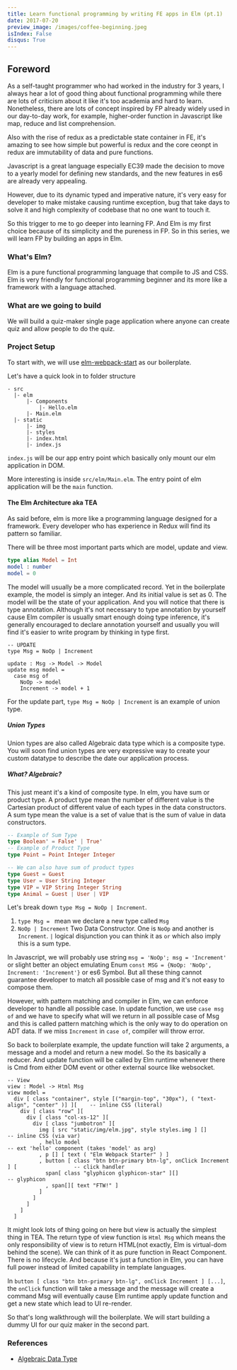 ```yaml
---
title: Learn functional programming by writing FE apps in Elm (pt.1)
date: 2017-07-20
preview_image: /images/coffee-beginning.jpeg
isIndex: False
disqus: True
---
```


## Foreword
As a self-taught programmer who had worked in the industry for 3 years, I always
hear a lot of good thing about functional programming while there are lots of criticism about it like it's too academia and hard to learn. Nonetheless, there are lots of concept inspired by FP already widely used in our day-to-day work, for example, higher-order function in Javascript like map, reduce and list comprehension.

Also with the rise of redux as a predictable state container in FE,
it's amazing to see how simple but powerful is redux and the core ceonpt in redux are immutability of data and pure functions.

Javascript is a great language especially EC39 made the decision to move to a yearly model for defining new standards, and the new features in es6 are already very appealing.

However, due to its dynamic typed and imperative nature, it's very easy for developer to make mistake causing runtime exception, bug that take days to solve it and high complexity of codebase that no one want to touch it.

So this trigger to me to go deeper into learning FP. And Elm is my first choice because of its simplicity and the pureness in FP. So in this series, we will learn FP by building an apps in Elm.

### What's Elm?
Elm is a pure functional programming language that compile to JS and CSS. Elm is very friendly for functional programming beginner and its more like a framework with a language attached.

### What are we going to build
We will build a quiz-maker single page application where anyone can create quiz and allow people to do the quiz.

### Project Setup
To start with, we will use [elm-webpack-start](https://github.com/elm-community/elm-webpack-starter) as our boilerplate.

Let's have a quick look in to folder structure
```
- src
  |- elm
      |- Components
          |- Hello.elm
      |- Main.elm
  |- static
      |- img
      |- styles
      |- index.html
      |- index.js
```

`index.js` will be our app entry point which basically only mount our elm application in DOM.

More interesting is inside `src/elm/Main.elm`. The entry point of elm application will be the `main` function.

#### The Elm Architecture aka TEA
As said before, elm is more like a programming language designed for a framework.
Every developer who has experience in Redux will find its pattern so familiar.

There will be three most important parts which are model, update and view.

```elm
type alias Model = Int
model : number
model = 0
```
The model will usually be a more complicated record. Yet in the boilerplate example, the model is simply an integer. And its initial value is set as 0. The model will be the state of your application. And you will notice that there is type annotation. Although it's not necessary to type annotation by yourself cause Elm compiler is usually smart enough doing type inference, it's generally encouraged to declare annotation yourself and usually you will find it's easier to write program by thinking in type first.

```
-- UPDATE
type Msg = NoOp | Increment

update : Msg -> Model -> Model
update msg model =
  case msg of
    NoOp -> model
    Increment -> model + 1
```
For the update part, `type Msg = NoOp | Increment` is an example of union type.

##### Union Types
Union types are also called Algebraic data type which is a composite type.
You will soon find union types are very expressive way to create your custom datatype to describe the date our application process.

##### What? Algebraic?
This just meant it's a kind of composite type. In elm, you have sum or product type. A product type mean the number of different value is the Cartesian product of different value of each types in the data constructors.
A sum type mean the value is a set of value that is the sum of value in data constructors.

```elm
-- Example of Sum Type
type Boolean' = False' | True'
-- Example of Product Type
type Point = Point Integer Integer

-- We can also have sum of product types
type Guest = Guest
type User = User String Integer
type VIP = VIP String Integer String
type Animal = Guest | User | VIP
```


Let's break down `type Msg = NoOp | Increment`.
1. `type Msg = ` mean we declare a new type called `Msg`
2. `NoOp | Increment` Two Data Constructor. One is `NoOp` and another is `Increment`. `|` logical disjunction you can think it as `or` which also imply this is a sum type.

In Javascript, we will probably use string `msg = 'NoOp'; msg = 'Increment'` or
slight better an object emulating Enum `const MSG = {NoOp: 'NoOp', Increment: 'Increment'}` or es6 Symbol. But all these thing cannot guarantee developer to match all possible case of msg and it's not easy to compose them.

However, with pattern matching and compiler in Elm, we can enforce developer to handle all possible case. In update function, we use `case msg of` and we have to specify what will we return in all possible case of Msg and this is called pattern matching which is the only way to do operation on ADT data. If we miss `Increment` in `case of`, compiler will throw error.

So back to boilerplate example, the update function will take 2 arguments, a message and a model and return a new model. So the its basically  a reducer. And update function will be called by Elm runtime whenever there is Cmd from either DOM event or other external source like websocket.

```
-- View
view : Model -> Html Msg
view model =
  div [ class "container", style [("margin-top", "30px"), ( "text-align", "center" )] ][    -- inline CSS (literal)
    div [ class "row" ][
      div [ class "col-xs-12" ][
        div [ class "jumbotron" ][
          img [ src "static/img/elm.jpg", style styles.img ] []                             -- inline CSS (via var)
          , hello model                                                                     -- ext 'hello' component (takes 'model' as arg)
          , p [] [ text ( "Elm Webpack Starter" ) ]
          , button [ class "btn btn-primary btn-lg", onClick Increment ] [                  -- click handler
            span[ class "glyphicon glyphicon-star" ][]                                      -- glyphicon
            , span[][ text "FTW!" ]
          ]
        ]
      ]
    ]
  ]
```
It might look lots of thing going on here but view is actually the simplest thing in TEA. The return type of view function is `Html Msg` which means the only responsibility of view is to return HTML(not exactly, Elm is virtual-dom behind the scene). We can think of it as pure function in React Component. There is no lifecycle. And because it's just a function in Elm, you can have full power instead of limited capability in template languages.

In `button [ class "btn btn-primary btn-lg", onClick Increment ] [...]`, the `onClick` function will take a message and the message will create a command Msg will eventually cause Elm runtime apply update function and get a new state which lead to UI re-render.

So that's long walkthrough will the boilerplate. We will start building a dummy UI for our quiz maker in the second part.

### References
- [Algebraic Data Type](https://en.wikipedia.org/wiki/Algebraic_data_type)
